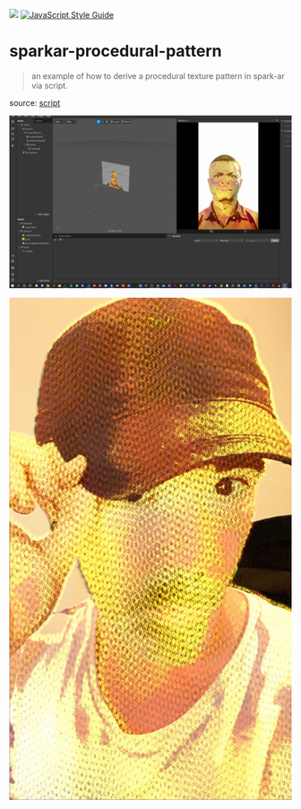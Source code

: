 ![](https://img.shields.io/badge/sdk-v85-green) [![JavaScript Style Guide](https://img.shields.io/badge/code_style-standard-brightgreen.svg)](https://standardjs.com)

# sparkar-procedural-pattern
> an example of how to derive a procedural texture pattern in spark-ar via script.

source: [script](./src/index.js)

![preview-1](./preview-1.jpg)

![preview-2](./preview-2.jpeg)